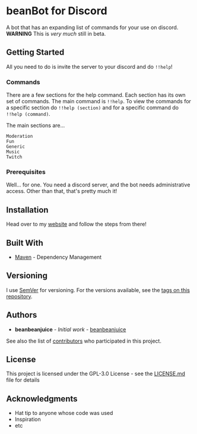 # beanBot for Discord

A bot that has an expanding list of commands for your use on discord.
**WARNING** This is *very much* still in beta.

## Getting Started

All you need to do is invite the server to your discord and do `!!help`!

### Commands

There are a few sections for the help command. Each section has its own set of commands. The main command is `!!help`.
To view the commands for a specific section do `!!help (section)` and for a specific command do `!!help (command)`.

The main sections are...
```
Moderation
Fun
Generic
Music
Twitch
```

### Prerequisites

Well... for one. You need a discord server, and the bot needs administrative access. Other than that, that's pretty much it!

## Installation

Head over to my [website](https://www.beanbeanjuice.com/beanBot.html) and follow the steps from there!

## Built With

* [Maven](https://maven.apache.org/) - Dependency Management

## Versioning

I use [SemVer](http://semver.org/) for versioning. For the versions available, see the [tags on this repository](https://github.com/beanbeanjuice/beanBot/tags). 

## Authors

* **beanbeanjuice** - *Initial work* - [beanbeanjuice](https://github.com/beanbeanjuice)

See also the list of [contributors](https://github.com/beanbeanjuice/beanBot/contributors) who participated in this project.

## License

This project is licensed under the GPL-3.0 License - see the [LICENSE.md](LICENSE.md) file for details

## Acknowledgments

* Hat tip to anyone whose code was used
* Inspiration
* etc
